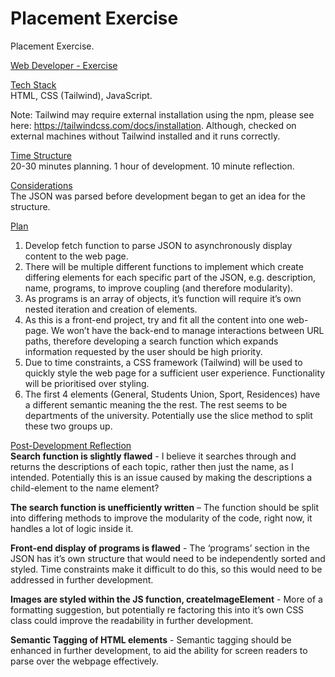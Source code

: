 # Placement Exercise
Placement Exercise.

<ins>Web Developer - Exercise</ins>

<ins> Tech Stack </ins> <br>
HTML, CSS (Tailwind), JavaScript.<br>

Note: Tailwind may require external installation using the npm, please see here: https://tailwindcss.com/docs/installation. 
Although, checked on external machines without Tailwind installed and it runs correctly.

<ins> Time Structure </ins> <br>
20-30 minutes planning. 
1 hour of development. 
10 minute reflection.

<ins>Considerations</ins> <br>
The JSON was parsed before development began to get an idea for the structure.


<ins>Plan</ins><br>
1.	Develop fetch function to parse JSON to asynchronously display content to the web page.
2.	There will be multiple different functions to implement which create differing elements for each specific part of the JSON, e.g. description, name, programs, to improve coupling (and therefore modularity).
3.	As programs is an array of objects, it’s function will require it’s own nested iteration and creation of elements. 
4.	As this is a front-end project, try and fit all the content into one web-page. We won’t have the back-end to manage interactions between URL paths, therefore developing a search function which expands information requested by the user should be high priority.
5.	Due to time constraints, a CSS framework (Tailwind) will be used to quickly style the web page for a sufficient user experience. Functionality will be prioritised over styling. 
6.	The first 4 elements (General, Students Union, Sport, Residences) have a different semantic meaning the the rest. The rest seems to be departments of the university. Potentially use the slice method to split these two groups up. 


<ins>Post-Development Reflection</ins><br>
**Search function is slightly flawed** - I believe it searches through and returns the descriptions of each topic, rather then just the name, as I intended. Potentially this is an issue caused by making the descriptions a child-element to the name element?

**The search function is unefficiently written** – The function should be split into differing methods to improve the modularity of the code, right now, it handles a lot of logic inside it.

**Front-end display of programs is flawed** - The ‘programs’ section in the JSON has it’s own structure that would need to be independently sorted and styled. Time constraints make it difficult to do this, so this would need to be addressed in further development.

**Images are styled within the JS function, createImageElement** - More of a formatting suggestion, but potentially re factoring this into it’s own CSS class could improve the readability in further development.

**Semantic Tagging of HTML elements** - Semantic tagging should be enhanced in further development, to aid the ability for screen readers to parse over the webpage effectively.
